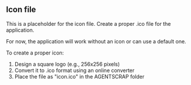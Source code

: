 ## Icon file

This is a placeholder for the icon file. Create a proper .ico file for the application.

For now, the application will work without an icon or can use a default one.

To create a proper icon:
1. Design a square logo (e.g., 256x256 pixels)
2. Convert it to .ico format using an online converter
3. Place the file as "icon.ico" in the AGENTSCRAP folder
